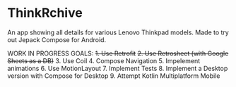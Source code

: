 # ThinkRchive
An app showing all details for various Lenovo Thinkpad models. Made to try out Jepack Compose for Android.

WORK IN PROGRESS
GOALS:
~~1. Use Retrofit~~
~~2. Use Retrosheet (with Google Sheets as a DB)~~
3. Use Coil
4. Compose Navigation
5. Impelement animations
6. Use MotionLayout
7. Implement Tests
8. Implement a Desktop version with Compose for Desktop
9. Attempt Kotlin Multiplatform Mobile
